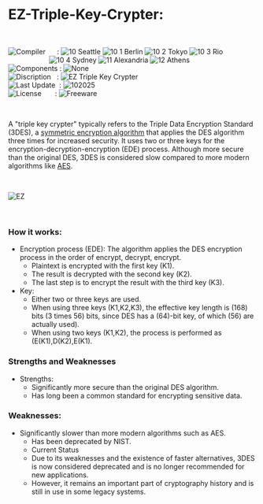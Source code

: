# EZ-Triple-Key-Crypter:

</br>

![Compiler](https://github.com/user-attachments/assets/a916143d-3f1b-4e1f-b1e0-1067ef9e0401) &nbsp;&nbsp;&nbsp;&nbsp;&nbsp;: ![10 Seattle](https://github.com/user-attachments/assets/c70b7f21-688a-4239-87c9-9a03a8ff25ab) ![10 1 Berlin](https://github.com/user-attachments/assets/bdcd48fc-9f09-4830-b82e-d38c20492362) ![10 2 Tokyo](https://github.com/user-attachments/assets/5bdb9f86-7f44-4f7e-aed2-dd08de170bd5) ![10 3 Rio](https://github.com/user-attachments/assets/e7d09817-54b6-4d71-a373-22ee179cd49c)   
&nbsp;&nbsp;&nbsp;&nbsp;&nbsp;&nbsp;&nbsp;&nbsp;&nbsp;&nbsp;&nbsp;&nbsp;&nbsp;&nbsp;&nbsp;&nbsp;&nbsp;&nbsp;&nbsp;&nbsp;&nbsp;![10 4 Sydney](https://github.com/user-attachments/assets/e75342ca-1e24-4a7e-8fe3-ce22f307d881) ![11 Alexandria](https://github.com/user-attachments/assets/64f150d0-286a-4edd-acab-9f77f92d68ad) ![12 Athens](https://github.com/user-attachments/assets/59700807-6abf-4e6d-9439-5dc70fc0ceca)  
![Components](https://github.com/user-attachments/assets/d6a7a7a4-f10e-4df1-9c4f-b4a1a8db7f0e) : ![None](https://github.com/user-attachments/assets/30ebe930-c928-4aaf-a8e1-5f68ec1ff349)  
![Discription](https://github.com/user-attachments/assets/4a778202-1072-463a-bfa3-842226e300af) &nbsp;&nbsp;: ![EZ Triple Key Crypter](https://github.com/user-attachments/assets/ea1d3640-5ed6-465e-bc6b-3ef7dd08ccb8)  
![Last Update](https://github.com/user-attachments/assets/e1d05f21-2a01-4ecf-94f3-b7bdff4d44dd) &nbsp;: ![102025](https://github.com/user-attachments/assets/62cea8cc-bd7d-49bd-b920-5590016735c0)  
![License](https://github.com/user-attachments/assets/ff71a38b-8813-4a79-8774-09a2f3893b48) &nbsp;&nbsp;&nbsp;&nbsp;&nbsp;&nbsp;: ![Freeware](https://github.com/user-attachments/assets/1fea2bbf-b296-4152-badd-e1cdae115c43)

</br>

A "triple key crypter" typically refers to the Triple Data Encryption Standard (3DES), a [symmetric encryption algorithm](https://en.wikipedia.org/wiki/Symmetric-key_algorithm) that applies the DES algorithm three times for increased security. It uses two or three keys for the encryption-decryption-encryption (EDE) process. Although more secure than the original DES, 3DES is considered slow compared to more modern algorithms like [AES](https://en.wikipedia.org/wiki/Advanced_Encryption_Standard).

</br>

![EZ](https://github.com/user-attachments/assets/e993b4b3-c7cf-4142-aa23-2d6f2ff5beb3)

</br>

### How it works:
* Encryption process (EDE): The algorithm applies the DES encryption process in the order of encrypt, decrypt, encrypt.
  * Plaintext is encrypted with the first key (K1).
  * The result is decrypted with the second key (K2).
  * The last step is to encrypt the result with the third key (K3).
* Key:
  * Either two or three keys are used.
  * When using three keys (K1,K2,K3), the effective key length is (168) bits (3 times 56) bits, since DES has a (64)-bit key, of which (56) are actually used).
  * When using two keys (K1,K2), the process is performed as (E(K1),D(K2),E(K1).

### Strengths and Weaknesses
* Strengths:
    * Significantly more secure than the original DES algorithm.
    * Has long been a common standard for encrypting sensitive data.

### Weaknesses:
* Significantly slower than more modern algorithms such as AES.
    * Has been deprecated by NIST.
    * Current Status
    * Due to its weaknesses and the existence of faster alternatives, 3DES is now considered deprecated and is no longer recommended for new applications.
    * However, it remains an important part of cryptography history and is still in use in some legacy systems.


















